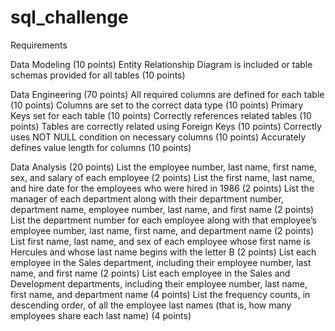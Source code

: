# sql_challenge

Requirements

Data Modeling (10 points)
Entity Relationship Diagram is included or table schemas provided for all tables (10 points)

Data Engineering (70 points)
All required columns are defined for each table (10 points)
Columns are set to the correct data type (10 points)
Primary Keys set for each table (10 points)
Correctly references related tables (10 points)
Tables are correctly related using Foreign Keys (10 points)
Correctly uses NOT NULL condition on necessary columns (10 points)
Accurately defines value length for columns (10 points)

Data Analysis (20 points)
List the employee number, last name, first name, sex, and salary of each employee (2 points)
List the first name, last name, and hire date for the employees who were hired in 1986 (2 points)
List the manager of each department along with their department number, department name, employee number, last name, and first name (2 points)
List the department number for each employee along with that employee’s employee number, last name, first name, and department name (2 points)
List first name, last name, and sex of each employee whose first name is Hercules and whose last name begins with the letter B (2 points)
List each employee in the Sales department, including their employee number, last name, and first name (2 points)
List each employee in the Sales and Development departments, including their employee number, last name, first name, and department name (4 points)
List the frequency counts, in descending order, of all the employee last names (that is, how many employees share each last name) (4 points)
